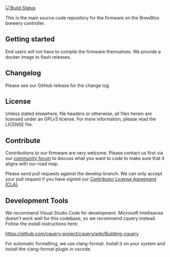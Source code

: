 [![Build Status](https://travis-ci.org/BrewBlox/brewblox-firmware.svg?branch=feature%2Ftravis-ci)](https://travis-ci.org/BrewBlox/brewblox-firmware)

This is the main source code repository for the firmware on the BrewBlox brewery controller.


## Getting started
End users will not have to compile the firmware themselves.
We provide a docker image to flash releases.


## Changelog
Please see our GitHub release for the change log


## License
Unless stated elsewhere, file headers or otherwise, all files herein are licensed under an GPLv3 license. For more information, please read the LICENSE file.


## Contribute
Contributions to our firmware are very welcome. Please contact us first via our [community forum](https://community.brewpi.com/) to discuss what you want to code to make sure that it aligns with our road map.

Please send pull requests against the develop branch. We can only accept your pull request if you have signed our [Contributor License Agreement (CLA)](http://www.brewpi.com/cla/).

## Development Tools 
We recommend Visual Studio Code for development.
Microsoft Intellisense doesn't work well for this codebase, so we recommend cquery instead.
Follow the install instructions here:

https://github.com/cquery-project/cquery/wiki/Building-cquery

For automatic formatting, we use clang-format. Install it on your system and install the clang-format plugin in vscode.
